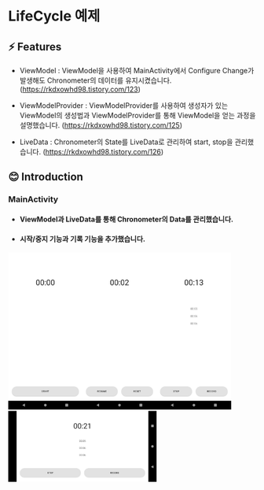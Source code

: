 # LifeCycle 예제

## ⚡ Features
* ViewModel : ViewModel을 사용하여 MainActivity에서 Configure Change가 발생해도 Chronometer의 데이터를 유지시켰습니다. (https://rkdxowhd98.tistory.com/123)

* ViewModelProvider : ViewModelProvider를 사용하여 생성자가 있는 ViewModel의 생성법과 ViewModelProvider를 통해 ViewModel을 얻는 과정을 설명했습니다. (https://rkdxowhd98.tistory.com/125)

* LiveData : Chronometer의 State를 LiveData로 관리하여 start, stop을 관리했습니다. (https://rkdxowhd98.tistory.com/126)

## 😊 Introduction
### MainActivity
* #### ViewModel과 LiveData를 통해 Chronometer의 Data를 관리했습니다.
* #### 시작/중지 기능과 기록 기능을 추가했습니다.
<img src="./readme/MainActivity1.png" alt="MainActivity1" width="30%"><img src="./readme/MainActivity2.png" alt="MainActivity2" width="30%"><img src="./readme/MainActivity3.png" alt="MainActivity3" width="30%">
<img src="./readme/MainActivity4.png" alt="MainActivity2" width="60%">


